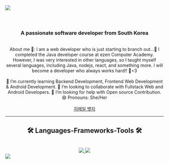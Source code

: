 <img src="https://capsule-render.vercel.app/api?type=waving&color=ffa500&height=150&section=header" />

<h1 align="center">
  <a href="포트폴리오 사이트">
    <img src="" alt="">
  </a>
</h1>

<h3 align="center">A passionate software developer from South Korea</h3>

<br/>

<div align="center">
  About me 🐥:
  I am a web developer who is just starting to branch out...🐣
  I completed the Java developer course at ezen Computer Academy.
  However, I was very interested in other languages, so I taught myself several languages, including Java, nodejs, react, and something more.
  I will become a developer who always works hard!! 🐤=3
</div>

<br/>

<div align="center">
  🌱 I’m currently learning Backend Development, Frontend Web Development & Android Development.
  👯 I’m looking to collaborate with Fullstack Web and Android Developers.
  🤔 I’m looking for help with Open source Contribution.
  😄 Pronouns: She/Her
</div>

<br/>

<div align="center">
  <a href="mailto:pg.ush9211@gmail.com">
    지메일 뱃지
  </a>
</div>

<hr/>

<h2 align="center">🛠 Languages-Frameworks-Tools 🛠</h2>

<br/>

<div align="center">
  <a href="https://skillicons.dev">
    <img src="https://skillicons.dev/icons?i=java,javascript,html,css,github,firebase,docker,figma,aws">
    <img src="https://skillicons.dev/icons?i=react,nodejs,bootstrap,mysql,vscode,spring,eclipse,docker,git"
  </a>
</div>

 
 

<img src="https://capsule-render.vercel.app/api?type=waving&color=ffa500&height=150&section=footer" />
